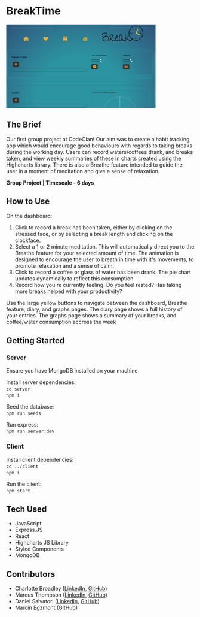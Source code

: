 # BreakTime

<img width="400" alt="The BreakTime dashboard" src="client/src/images/dashboard.png"></img>

## The Brief

Our first group project at CodeClan! Our aim was to create a habit tracking app which would encourage good behaviours with regards to taking breaks during the working day. Users can record waters/coffees drank, and breaks taken, and view weekly summaries of these in charts created using the Highcharts library. There is also a Breathe feature intended to guide the user in a moment of meditation and give a sense of relaxation.

**Group Project | Timescale - 6 days**

## How to Use

On the dashboard: 

1. Click to record a break has been taken, either by clicking on the stressed face, or by selecting a break length and clicking on the clockface.
2. Select a 1 or 2 minute meditation. This will automatically direct you to the Breathe feature for your selected amount of time. The animation is designed to encourage the user to breath in time with it's movements, to promote relaxation and a sense of calm.
3. Click to record a coffee or glass of water has been drank. The pie chart updates dynamically to reflect this consumption.
4. Record how you're currently feeling. Do you feel rested? Has taking more breaks helped with your productivity?

Use the large yellow buttons to navigate between the dashboard, Breathe feature, diary, and graphs pages. The diary page shows a full history of your entries. The graphs page shows a summary of your breaks, and coffee/water consumption accross the week

## Getting Started

### Server

Ensure you have MongoDB installed on your machine

Install server dependencies: <br/>
`cd server`<br/>
`npm i` <br/>

Seed the database: <br/>
`npm run seeds`<br/>

Run express:<br/>
`npm run server:dev`<br/>

### Client 

Install client dependencies: <br/>
`cd ../client`<br/>
`npm i`<br/>

Run the client:<br/>
`npm start`<br/>

## Tech Used
- JavaScript
- Express.JS
- React
- Highcharts JS Library
- Styled Components
- MongoDB

## Contributors
- Charlotte Broadley ([LinkedIn](https://www.linkedin.com/in/charbroadley/), [GitHub](https://github.com/coose911))
- Marcus Thompson ([LinkedIn](https://www.linkedin.com/in/marcus-thomson91/), [GitHub](https://github.com/coose911))
- Daniel Salvatori ([LinkedIn](https://www.linkedin.com/in/daniel-salvatori-698912145/), [GitHub](https://github.com/CrispyBread1))
- Marcin Egzmont ([GitHub](https://github.com/85Marcin))